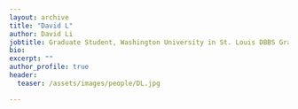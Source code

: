 ```yaml
---
layout: archive
title: "David L"
author: David Li
jobtitle: Graduate Student, Washington University in St. Louis DBBS Graduate Program
bio:
excerpt: ""
author_profile: true
header:
  teaser: /assets/images/people/DL.jpg

---
```

